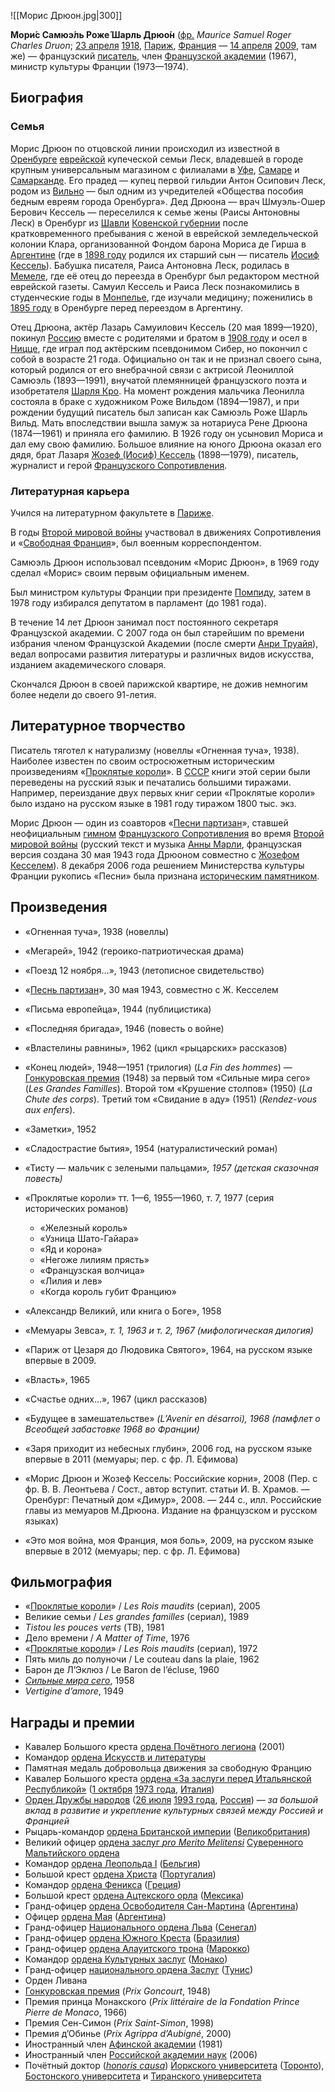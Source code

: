 ![[Морис Дрюон.jpg|300]]

**Мори́с Самюэ́ль Роже́ Шарль Дрюо́н** ([фр.](https://ru.wikipedia.org/wiki/Французский_язык) *Maurice Samuel Roger Charles Druon*; [23 апреля](https://ru.wikipedia.org/wiki/23_апреля) [1918](https://ru.wikipedia.org/wiki/1918_год), [Париж](https://ru.wikipedia.org/wiki/Париж), [Франция](https://ru.wikipedia.org/wiki/Франция) — [14 апреля](https://ru.wikipedia.org/wiki/14_апреля) [2009](https://ru.wikipedia.org/wiki/2009_год), там же) — французский [писатель](https://ru.wikipedia.org/wiki/Писатель), член [Французской академии](https://ru.wikipedia.org/wiki/Французская_академия) (1967), министр культуры Франции (1973—1974).

## Биография

### Семья

Морис Дрюон по отцовской линии происходил из известной в [Оренбурге](https://ru.wikipedia.org/wiki/Оренбург) [еврейской](https://ru.wikipedia.org/wiki/Еврей) купеческой семьи Леск, владевшей в городе крупным универсальным магазином с филиалами в [Уфе](https://ru.wikipedia.org/wiki/Уфа), [Самаре](https://ru.wikipedia.org/wiki/Самара) и [Самарканде](https://ru.wikipedia.org/wiki/Самарканд). Его прадед — купец первой гильдии Антон Осипович Леск, родом из [Вильно](https://ru.wikipedia.org/wiki/Вильнюс) — был одним из учредителей «Общества пособия бедным евреям города Оренбурга». Дед Дрюона — врач Шмуэль-Ошер Берович Кессель — переселился к семье жены (Раисы Антоновны Леск) в Оренбург из [Шавли](https://ru.wikipedia.org/wiki/Шяуляй) [Ковенской губернии](https://ru.wikipedia.org/wiki/Ковенская_губерния) после кратковременного пребывания с женой в еврейской земледельческой  колонии Клара, организованной Фондом барона Мориса де Гирша в [Аргентине](https://ru.wikipedia.org/wiki/Аргентина) (где в [1898 году](https://ru.wikipedia.org/wiki/1898_год) родился их старший сын — писатель [Иосиф Кессель](https://ru.wikipedia.org/wiki/Кессель,_Жозеф)). Бабушка писателя, Раиса Антоновна Леск, родилась в [Мемеле](https://ru.wikipedia.org/wiki/Клайпеда), где её отец до переезда в Оренбург был редактором местной еврейской  газеты. Самуил Кессель и Раиса Леск познакомились в студенческие годы в [Монпелье](https://ru.wikipedia.org/wiki/Монпелье), где изучали медицину; поженились в [1895 году](https://ru.wikipedia.org/wiki/1895_год) в Оренбурге перед переездом в Аргентину.

Отец Дрюона, актёр Лазарь Самуилович Кессель (20 мая 1899—1920), покинул [Россию](https://ru.wikipedia.org/wiki/Россия) вместе с родителями и братом в [1908 году](https://ru.wikipedia.org/wiki/1908_год) и осел в [Ницце](https://ru.wikipedia.org/wiki/Ницца), где играл под актёрским псевдонимом Сибер, но покончил с собой в возрасте 21 года. Официально он так и не признал своего сына, который родился от его  внебрачной связи с актрисой Леониллой Самюэль (1893—1991), внучатой  племянницей французского поэта и изобретателя [Шарля Кро](https://ru.wikipedia.org/wiki/Шарль_Кро). На момент рождения мальчика Леонилла состояла в браке с художником Роже Вильдом (1894—1987), и при рождении будущий писатель был записан как  Самюэль Роже Шарль Вильд. Мать впоследствии вышла замуж за нотариуса Рене Дрюона (1874—1961) и приняла его фамилию. В 1926 году он усыновил Мориса и дал ему свою фамилию. Большое влияние на юного Дрюона оказал его дядя, брат Лазаря [Жозеф (Иосиф) Кессель](https://ru.wikipedia.org/wiki/Кессель,_Жозеф) (1898—1979), писатель, журналист и герой [Французского Сопротивления](https://ru.wikipedia.org/wiki/Движение_Сопротивления_во_Франции).

### Литературная карьера

Учился на литературном факультете в [Париже](https://ru.wikipedia.org/wiki/Париж).

В годы [Второй мировой войны](https://ru.wikipedia.org/wiki/Вторая_мировая_война) участвовал в движениях Сопротивления и «[Свободная Франция](https://ru.wikipedia.org/wiki/Сражающаяся_Франция)», был военным корреспондентом.

Самюэль Дрюон использовал псевдоним «Морис Дрюон», в 1969 году сделал «Морис» своим первым официальным именем.

Был министром культуры Франции при президенте [Помпиду](https://ru.wikipedia.org/wiki/Помпиду,_Жорж), затем в 1978 году избирался депутатом в парламент (до 1981 года).

В течение 14 лет Дрюон занимал пост постоянного секретаря  Французской академии. С 2007 года он был старейшим по времени избрания  членом Французской Академии (после смерти [Анри Труайя](https://ru.wikipedia.org/wiki/Анри_Труайя)), ведал вопросами развития литературы и различных видов искусства, изданием академического словаря.

Скончался Дрюон в своей парижской квартире, не дожив немногим более недели до своего 91-летия.

## Литературное творчество

Писатель тяготел к натурализму (новеллы «Огненная туча», 1938). Наиболее  известен по своим остросюжетным историческим произведениям «[Проклятые короли](https://ru.wikipedia.org/wiki/Проклятые_короли)». В [СССР](https://ru.wikipedia.org/wiki/СССР) книги этой серии были переведены на русский язык и печатались большими  тиражами. Например, переиздание двух первых книг серии «Проклятые  короли» было издано на русском языке в 1981 году тиражом 1800 тыс. экз.

Морис Дрюон — один из соавторов «[Песни партизан](https://ru.wikipedia.org/wiki/Песня_партизан)», ставшей неофициальным [гимном](https://ru.wikipedia.org/wiki/Гимн) [Французского Сопротивления](https://ru.wikipedia.org/wiki/Движение_Сопротивления_во_Франции) во время [Второй мировой войны](https://ru.wikipedia.org/wiki/Вторая_мировая_война) (русский текст и музыка [Анны Марли](https://ru.wikipedia.org/wiki/Анна_Марли), французская версия создана 30 мая 1943 года Дрюоном совместно с [Жозефом Кесселем](https://ru.wikipedia.org/wiki/Кессель,_Жозеф)). 8 декабря 2006 года решением Министерства культуры Франции рукопись «Песни» была признана [историческим памятником](https://ru.wikipedia.org/wiki/Исторический_памятник_(Франция)).

## Произведения

- «Огненная туча», 1938 (новеллы)
- «Мегарей», 1942 (героико-патриотическая драма)
- «Поезд 12 ноября…», 1943 (летописное свидетельство)
- «[Песнь партизан](https://ru.wikipedia.org/wiki/Песня_партизан)», 30 мая 1943, совместно с Ж. Кесселем
- «Письма европейца», 1944 (публицистика)
- «Последняя бригада», 1946 (повесть о войне)
- «Властелины равнины», 1962 (цикл «рыцарских» рассказов)
- «Конец людей», 1948—1951 (трилогия) (*La Fin des hommes*) — [Гонкуровская премия](https://ru.wikipedia.org/wiki/Гонкуровская_премия) (1948) за первый том «Сильные мира сего» (*Les Grandes Familles*). Второй том «Крушение столпов» (1950) (*La Chute des corps*). Третий том «Свидание в аду» (1951) (*Rendez-vous aux enfers*).
- «Заметки», 1952
- «Сладострастие бытия», 1954 (натуралистический роман)
- «Тисту — мальчик с зелеными пальцами»*, 1957 (детская сказочная повесть)*

- «Проклятые короли» тт. 1—6, 1955—1960, т. 7, 1977 (серия исторических романов)
  - «Железный король»
  - «Узница Шато-Гайара»
  - «Яд и корона»
  - «Негоже лилиям прясть»
  - «Французская волчица»
  - «Лилия и лев»
  - «Когда король губит Францию»

- «Александр Великий, или книга о Боге», 1958
- «Мемуары Зевса»*, т. 1, 1963 и т. 2, 1967 (мифологическая дилогия)*
- «Париж от Цезаря до Людовика Святого», 1964, на русском языке впервые в 2009.
- «Власть», 1965
- «Счастье одних…», 1967 (цикл рассказов)
- «Будущее в замешательстве» *(*L’Avenir en désarroi*), 1968 (памфлет о Всеобщей забастовке 1968 во Франции)*
- «Заря приходит из небесных глубин», 2006 год, на русском языке впервые в 2011 (мемуары; пер. с фр. Л. Ефимова)
- «Морис Дрюон и Жозеф Кессель: Российские корни», 2008 (Пер. с фр.  В. В. Леонтьева / Сост., автор вступит. статьи И. В. Храмов. — Оренбург: Печатный дом «Димур», 2008. — 244 с., илл. Российские главы из мемуаров М.Дрюона. Издание на французском и русском языках)
- «Это моя война, моя Франция, моя боль», 2009, на русском языке впервые в 2012 (мемуары; пер. с фр. Л. Ефимова)

## Фильмография

- «[Проклятые короли](https://ru.wikipedia.org/wiki/Проклятые_короли_(мини-сериал,_2005))» / *Les Rois maudits* (сериал), 2005
- Великие семьи / *Les grandes familles* (сериал), 1989
- *Tistou les pouces verts* (ТВ), 1981
- Дело времени / *A Matter of Time*, 1976
- «[Проклятые короли](https://ru.wikipedia.org/wiki/Проклятые_короли_(мини-сериал,_1972))» / *Les Rois maudits* (сериал), 1972
- Пять миль до полуночи / Le couteau dans la plaie, 1962
- Барон де Л’Эклюз / Le Baron de l’écluse, 1960
- *[Сильные мира сего](https://ru.wikipedia.org/wiki/Сильные_мира_сего_(фильм,_1958))*, 1958
- *Vertigine d’amore*, 1949

## Награды и премии

- Кавалер Большого креста [ордена Почётного легиона](https://ru.wikipedia.org/wiki/Орден_Почётного_легиона) (2001)
- Командор [ордена Искусств и литературы](https://ru.wikipedia.org/wiki/Орден_Искусств_и_литературы)
- Памятная медаль добровольца движения за свободную Францию
- Кавалер Большого креста [ордена «За заслуги перед Итальянской Республикой»](https://ru.wikipedia.org/wiki/Орден_«За_заслуги_перед_Итальянской_Республикой») ([1 октября](https://ru.wikipedia.org/wiki/1_октября) [1973 года](https://ru.wikipedia.org/wiki/1973_год), [Италия](https://ru.wikipedia.org/wiki/Италия))
- [Орден Дружбы народов](https://ru.wikipedia.org/wiki/Орден_Дружбы_народов) ([26 июля](https://ru.wikipedia.org/wiki/26_июля) [1993 года](https://ru.wikipedia.org/wiki/1993_год), [Россия](https://ru.wikipedia.org/wiki/Россия)) — *за большой вклад в развитие и укрепление культурных связей между Россией и Францией*
- Рыцарь-командор [ордена Британской империи](https://ru.wikipedia.org/wiki/Орден_Британской_империи) ([Великобритания](https://ru.wikipedia.org/wiki/Великобритания))
- Великий офицер [ордена заслуг *pro Merito Melitensi*](https://ru.wikipedia.org/wiki/Орден_заслуг_pro_Merito_Melitensi) [Суверенного Мальтийского ордена](https://ru.wikipedia.org/wiki/Мальтийский_орден)
- Командор [ордена Леопольда I](https://ru.wikipedia.org/wiki/Орден_Леопольда_I) ([Бельгия](https://ru.wikipedia.org/wiki/Бельгия))
- Большой крест [ордена Христа](https://ru.wikipedia.org/wiki/Орден_Христа) ([Португалия](https://ru.wikipedia.org/wiki/Португалия))
- Командор [ордена Феникса](https://ru.wikipedia.org/wiki/Орден_Феникса_(Греция)) ([Греция](https://ru.wikipedia.org/wiki/Греция))
- Большой крест [ордена Ацтекского орла](https://ru.wikipedia.org/wiki/Орден_Ацтекского_орла) ([Мексика](https://ru.wikipedia.org/wiki/Мексика))
- Гранд-офицер [ордена Освободителя Сан-Мартина](https://ru.wikipedia.org/wiki/Орден_Освободителя_Сан-Мартина) ([Аргентина](https://ru.wikipedia.org/wiki/Аргентина))
- Офицер [ордена Мая](https://ru.wikipedia.org/wiki/Орден_Мая) ([Аргентина](https://ru.wikipedia.org/wiki/Аргентина))
- Гранд-офицер [Национального ордена Льва](https://ru.wikipedia.org/wiki/Национальный_орден_Льва_(Сенегал)) ([Сенегал](https://ru.wikipedia.org/wiki/Сенегал))
- Гранд-офицер [ордена Южного Креста](https://ru.wikipedia.org/wiki/Орден_Южного_Креста) ([Бразилия](https://ru.wikipedia.org/wiki/Бразилия))
- Гранд-офицер [ордена Алауитского трона](https://ru.wikipedia.org/wiki/Орден_Алауитского_трона) ([Марокко](https://ru.wikipedia.org/wiki/Марокко))
- Командор [ордена Культурных заслуг](https://ru.wikipedia.org/wiki/Орден_Культурных_заслуг_(Монако)) ([Монако](https://ru.wikipedia.org/wiki/Монако))
- Гранд-офицер [национального ордена Заслуг](https://ru.wikipedia.org/wiki/Орден_Заслуг_(Тунис)) ([Тунис](https://ru.wikipedia.org/wiki/Тунис))
- Орден Ливана
- [Гонкуровская премия](https://ru.wikipedia.org/wiki/Гонкуровская_премия) (*Prix Goncourt*, 1948)
- Премия принца Монакского (*Prix littéraire de la Fondation Prince Pierre de Monaco*, 1966)
- Премия Сен-Симон (*Prix Saint-Simon*, 1998)
- Премия д’Обинье (*Prix Agrippa d’Aubigné*, 2000)
- Иностранный член [Афинской академии](https://ru.wikipedia.org/wiki/Афинская_академия) (1981)
- Иностранный член [Российской академии наук](https://ru.wikipedia.org/wiki/Российская_академия_наук) (2006)
- Почётный доктор (*[honoris causa](https://ru.wikipedia.org/wiki/Honoris_causa)*) [Йоркского университета](https://ru.wikipedia.org/wiki/Йоркский_университет_(Канада)) ([Торонто](https://ru.wikipedia.org/wiki/Торонто)), [Бостонского университета](https://ru.wikipedia.org/wiki/Бостонский_университет) и [Тиранского университета](https://ru.wikipedia.org/wiki/Тирана)